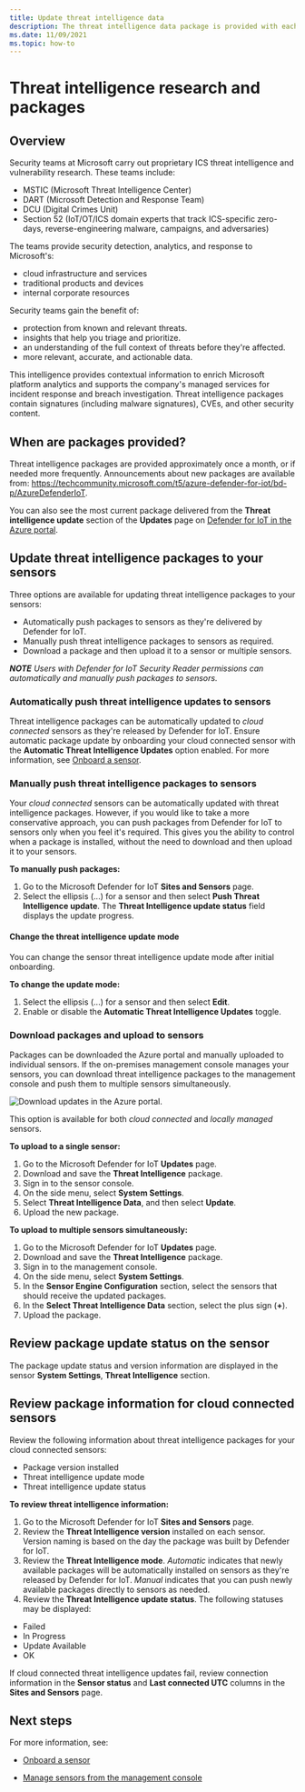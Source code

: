 ```yaml
---
title: Update threat intelligence data
description: The threat intelligence data package is provided with each new Defender for IoT version, or if needed between releases.
ms.date: 11/09/2021
ms.topic: how-to
---
```

# Threat intelligence research and packages #
## Overview ##

Security teams at Microsoft carry out proprietary ICS threat intelligence and vulnerability research. These teams include:
 - MSTIC (Microsoft Threat Intelligence Center)
 - DART (Microsoft Detection and Response Team)
 - DCU (Digital Crimes Unit)
 - Section 52 (IoT/OT/ICS domain experts that track ICS-specific zero-days, reverse-engineering malware, campaigns, and adversaries)

The teams provide security detection, analytics, and response to Microsoft's:

- cloud infrastructure and services
- traditional products and devices
- internal corporate resources

Security teams gain the benefit of:

- protection from known and relevant threats.
- insights that help you triage and prioritize.
- an understanding of the full context of threats before they're affected.
- more relevant, accurate, and actionable data.

This intelligence provides contextual information to enrich Microsoft platform analytics and supports the company's managed services for incident response and breach investigation. Threat intelligence packages contain signatures (including malware signatures), CVEs, and other security content.

## When are packages provided? ##

Threat intelligence packages are provided approximately once a month, or if needed more frequently. Announcements about new packages are available from: https://techcommunity.microsoft.com/t5/azure-defender-for-iot/bd-p/AzureDefenderIoT.

You can also see the most current package delivered from the **Threat intelligence update** section of the **Updates** page on [Defender for IoT in the Azure portal](https://portal.azure.com/#view/Microsoft_Azure_IoT_Defender/IoTDefenderDashboard/~/Getting_started).

## Update threat intelligence packages to your sensors ##

Three options are available for updating threat intelligence packages to your sensors:

- Automatically push packages to sensors as they're delivered by Defender for IoT.
- Manually push threat intelligence packages to sensors as required.
- Download a package and then upload it to a sensor or multiple sensors.

**_NOTE_** *Users with Defender for IoT Security Reader permissions can automatically and manually push packages to sensors.*

### Automatically push threat intelligence updates to sensors ###

Threat intelligence packages can be automatically updated to *cloud connected* sensors as they're released by Defender for IoT. Ensure automatic package update by onboarding your cloud connected sensor with the **Automatic Threat Intelligence Updates** option enabled. For more information, see [Onboard a sensor](tutorial-onboarding.md#onboard-and-activate-the-virtual-sensor).

### Manually push threat intelligence packages to sensors ###

Your *cloud connected* sensors can be automatically updated with threat intelligence packages. However, if you would like to take a more conservative approach, you can push packages from Defender for IoT to sensors only when you feel it's required. This gives you the ability to control when a package is installed, without the need to download and then upload it to your sensors.

**To manually push packages:**

1. Go to the Microsoft Defender for IoT **Sites and Sensors** page.
1. Select the ellipsis (...) for a sensor and then select **Push Threat Intelligence update**. The **Threat Intelligence update status** field displays the update progress.

#### Change the threat intelligence update mode ####

You can change the sensor threat intelligence update mode after initial onboarding.

**To change the update mode:**

1. Select the ellipsis (...) for a sensor and then select **Edit**.
1. Enable or disable the **Automatic Threat Intelligence Updates** toggle.

### Download packages and upload to sensors ###

Packages can be downloaded the Azure portal and manually uploaded to individual sensors. If the on-premises management console manages your sensors, you can download threat intelligence packages to the management console and push them to multiple sensors simultaneously.

![Download updates in the Azure portal.](media/how-to-work-with-threat-intelligence-packages/download-screen.png)

This option is available for both *cloud connected* and *locally managed* sensors.

**To upload to a single sensor:**

1. Go to the Microsoft Defender for IoT **Updates** page.
2. Download and save the **Threat Intelligence** package.
3. Sign in to the sensor console.
4. On the side menu, select **System Settings**.
5. Select **Threat Intelligence Data**, and then select **Update**.
6. Upload the new package.

**To upload to multiple sensors simultaneously:**

1. Go to the Microsoft Defender for IoT **Updates** page.
2. Download and save the **Threat Intelligence** package.
3. Sign in to the management console.
4. On the side menu, select **System Settings**.
5. In the **Sensor Engine Configuration** section, select the sensors that should receive the updated packages.  
6. In the **Select Threat Intelligence Data** section, select the plus sign (**+**).
7. Upload the package.

## Review package update status on the sensor ##

The package update status and version information are displayed in the sensor **System Settings**, **Threat Intelligence** section.  

## Review package information for cloud connected sensors ##

Review the following information about threat intelligence packages for your cloud connected sensors:

- Package version installed
- Threat intelligence update mode
- Threat intelligence update status

**To review threat intelligence information:**

1. Go to the Microsoft Defender for IoT **Sites and Sensors** page.
1. Review the **Threat Intelligence version** installed on each sensor. Version naming is based on the day the package was built by Defender for IoT.
1. Review the **Threat Intelligence mode**. *Automatic* indicates that newly available  packages will be automatically installed on sensors as they're released by Defender for IoT. *Manual* indicates that you can push newly available packages directly to sensors as needed.
1. Review the **Threat Intelligence update status**. The following statuses may be displayed:

- Failed
- In Progress
- Update Available
- OK

If cloud connected threat intelligence updates fail, review  connection  information in the **Sensor status** and **Last connected UTC** columns in the **Sites and Sensors** page. 

## Next steps

For more information, see:

- [Onboard a sensor](tutorial-onboarding.md#onboard-and-activate-the-virtual-sensor)

- [Manage sensors from the management console](how-to-manage-sensors-from-the-on-premises-management-console.md)
